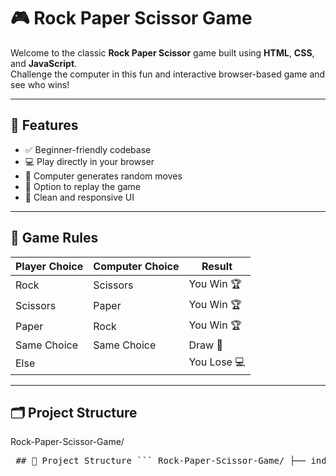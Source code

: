 # 🎮 Rock Paper Scissor Game

Welcome to the classic **Rock Paper Scissor** game built using **HTML**, **CSS**, and **JavaScript**.  
Challenge the computer in this fun and interactive browser-based game and see who wins!

---

## 📌 Features

- ✅ Beginner-friendly codebase
- 💻 Play directly in your browser
- 🤖 Computer generates random moves
- 🔁 Option to replay the game
- 🎨 Clean and responsive UI

---

## 🧠 Game Rules

| Player Choice | Computer Choice | Result         |
|---------------|------------------|----------------|
| Rock          | Scissors         | You Win 🏆     |
| Scissors      | Paper            | You Win 🏆     |
| Paper         | Rock             | You Win 🏆     |
| Same Choice   | Same Choice      | Draw 🤝         |
| Else          |                  | You Lose 💻    |

---

## 🗂️ Project Structure

Rock-Paper-Scissor-Game/
<pre lang="md"> ## 📁 Project Structure ``` Rock-Paper-Scissor-Game/ ├── index.html # Main HTML file (UI) ├── style.css # CSS styling ├── script.js # Game logic (JavaScript) ├── images/ # Folder containing game images │ ├── rock.png # Image/icon for Rock │ ├── paper.png # Image/icon for Paper │ └── scissors.png # Image/icon for Scissors └── README.md # Project documentation ``` </pre>
